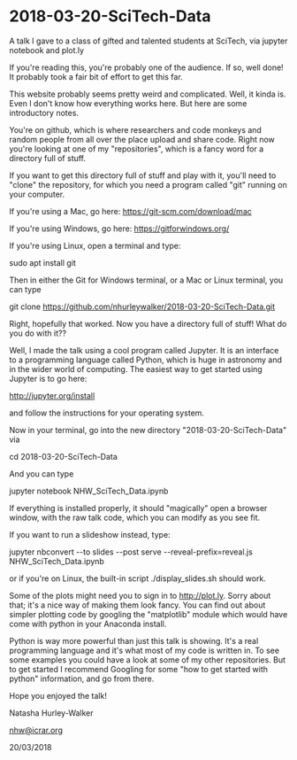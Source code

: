 # 2018-03-20-SciTech-Data
A talk I gave to a class of gifted and talented students at SciTech, via jupyter notebook and plot.ly

If you're reading this, you're probably one of the audience. If so, well done! It probably took a fair bit of effort to get this far.

This website probably seems pretty weird and complicated. Well, it kinda is. Even I don't know how everything works here. But here are some introductory notes.

You're on github, which is where researchers and code monkeys and random people from all over the place upload and share code. Right now you're looking at one of my "repositories", which is a fancy word for a directory full of stuff.

If you want to get this directory full of stuff and play with it, you'll need to "clone" the repository, for which you need a program called "git" running on your computer.

If you're using a Mac, go here: https://git-scm.com/download/mac

If you're using Windows, go here: https://gitforwindows.org/

If you're using Linux, open a terminal and type:

sudo apt install git

Then in either the Git for Windows terminal, or a Mac or Linux terminal, you can type

git clone https://github.com/nhurleywalker/2018-03-20-SciTech-Data.git

Right, hopefully that worked. Now you have a directory full of stuff! What do you do with it??

Well, I made the talk using a cool program called Jupyter. It is an interface to a programming language called Python, which is huge in astronomy and in the wider world of computing. The easiest way to get started using Jupyter is to go here:

http://jupyter.org/install

and follow the instructions for your operating system.

Now in your terminal, go into the new directory "2018-03-20-SciTech-Data" via

cd 2018-03-20-SciTech-Data

And you can type

jupyter notebook NHW_SciTech_Data.ipynb

If everything is installed properly, it should "magically" open a browser window, with the raw talk code, which you can modify as you see fit.

If you want to run a slideshow instead, type:

jupyter nbconvert --to slides --post serve --reveal-prefix=reveal.js NHW_SciTech_Data.ipynb

or if you're on Linux, the built-in script
./display_slides.sh
should work.

Some of the plots might need you to sign in to http://plot.ly. Sorry about that; it's a nice way of making them look fancy. You can find out about simpler plotting code by googling the "matplotlib" module which would have come with python in your Anaconda install.

Python is way more powerful than just this talk is showing. It's a real programming language and it's what most of my code is written in. To see some examples you could have a look at some of my other repositories. But to get started I recommend Googling for some "how to get started with python" information, and go from there.

Hope you enjoyed the talk!

Natasha Hurley-Walker

nhw@icrar.org

20/03/2018
